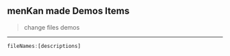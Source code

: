 ## menKan made Demos Items
> change files demos      
---

```javascript
fileNames:[descriptions]
```